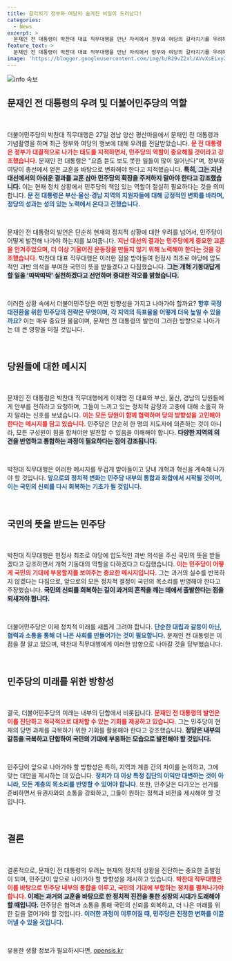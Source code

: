 ```yaml
---
title: 갈라치기 정부와 여당의 숨겨진 비밀이 드러났다!
categories:
  - News
excerpt: >
  문재인 전 대통령이 박찬대 대표 직무대행을 만난 자리에서 정부와 여당의 갈라치기를 우려하며, 민주당의 역할과 선거 교훈을 강조했습니다. 민주당의 전략적 확장을 촉구한 그의 발언이 주목받고 있습니다!
feature_text: >
  문재인 전 대통령이 박찬대 대표 직무대행을 만난 자리에서 정부와 여당의 갈라치기를 우려하며, 민주당의 역할과 선거 교훈을 강조했습니다. 민주당의 전략적 확장을 촉구한 그의 발언이 주목받고 있습니다!
image: 'https://blogger.googleusercontent.com/img/b/R29vZ2xl/AVvXsEixyZcFfHzMRdzZMjFBmAUKJYCLCGyLL1o632UiGVXcaFdKo_bkvkuCioo0uUKlGfBVcT3P84aROyZIXSBEx3Aw5nCQ3pTgDom1WDC4m8eifvWiAmWEEVb4x6G_l8C0QH225ldMjyaFvpxGEBGNO37VmDTDMHGhJPq73UglMfDca1-0aw/s1600/blogspot.png'
---
```


<p><img src="https://blogger.googleusercontent.com/img/b/R29vZ2xl/AVvXsEixyZcFfHzMRdzZMjFBmAUKJYCLCGyLL1o632UiGVXcaFdKo_bkvkuCioo0uUKlGfBVcT3P84aROyZIXSBEx3Aw5nCQ3pTgDom1WDC4m8eifvWiAmWEEVb4x6G_l8C0QH225ldMjyaFvpxGEBGNO37VmDTDMHGhJPq73UglMfDca1-0aw/s1600/blogspot.png" alt="info 속보" /></p>

<h2 data-ke-size="size26">문재인 전 대통령의 우려 및 더불어민주당의 역할</h2>

<p data-ke-size="size16">&nbsp;</p>

<p>더불어민주당의 박찬대 직무대행은 27일 경남 양산 평산마을에서 문재인 전 대통령과 기념촬영을 하며 최근 정부와 여당의 행보에 대해 우려를 전달받았습니다. <b><span style="color: #ee2323;">문 전 대통령은 정부가 대결적으로 나가는 태도를 지적하면서, 민주당의 역할이 중요해질 것이라고 강조했습니다.</span></b> 문재인 전 대통령은 "요즘 듣도 보도 못한 일들이 많이 일어난다"며, 정부와 여당이 총선에서 얻은 교훈을 바탕으로 변화해야 한다고 지적했습니다. <b><span style="background-color: #21538527;">특히, 그는 지난 대선에서의 아쉬운 결과를 교훈 삼아 민주당의 확장을 주저하지 말아야 한다고 강조했습니다.</span></b> 이는 현재 정치 상황에서 민주당의 책임 있는 역할이 절실히 필요하다는 것을 의미합니다. <b><span style="color: #1a5490;">문 전 대통령은 부산·울산·경남 지역의 지원자들에 대해 긍정적인 변화를 바라며, 정당의 성과는 성의 있는 노력에서 온다고 전했습니다.</span></b></p>

<p data-ke-size="size16">&nbsp;</p>

<p>문재인 전 대통령의 발언은 단순히 현재의 정치적 상황에 대한 우려를 넘어서, 민주당이 어떻게 발전해 나가야 하는지를 보여줍니다. <b><span style="color: #ee2323;">지난 대선의 결과는 민주당에게 중요한 교훈을 안겨주었으며, 더 이상 기울어진 운동장을 만들지 않기 위해 노력해야 한다는 것을 강조했습니다.</span></b> 박찬대 대표 직무대행은 이러한 점을 받아들여 헌정사 최초로 야당에 압도적인 과반 의석을 부여한 국민의 뜻을 받들겠다고 다짐했습니다. <b><span style="background-color: #21538527;">그는 개혁 기동대답게 할 일을 '따박따박' 실천하겠다고 선언하며 중대한 각오를 밝혔습니다.</span></b></p>

<p data-ke-size="size16">&nbsp;</p>

<p>이러한 상황 속에서 더불어민주당은 어떤 방향성을 가지고 나아가야 할까요? <b><span style="color: #1a5490;">향후 국정 대전환을 위한 민주당의 전략은 무엇이며, 각 지역의 득표율을 어떻게 더욱 높일 수 있을까요?</span></b> 이는 매우 중요한 물음이며, 문재인 전 대통령의 발언이 그러한 방향으로 나아가는 데 큰 영향을 미칠 것입니다.</p>

<p data-ke-size="size16">&nbsp;</p> 

<h2 data-ke-size="size26">당원들에 대한 메시지</h2>

<p data-ke-size="size16">&nbsp;</p>

<p>문재인 전 대통령은 박찬대 직무대행에게 이재명 전 대표와 부산, 울산, 경남의 당원들에게 안부를 전하라고 요청하며, 그들이 느끼고 있는 정치적 감정과 고충에 대해 소홀히 하지 말라는 신호를 보냈습니다. <b><span style="color: #ee2323;">이는 모든 당원이 함께 협력하며 당의 방향성을 고민해야 한다는 메시지를 담고 있습니다.</span></b> 민주당은 단순히 한 명의 지도자에 의존하는 것이 아니라, 모든 구성원이 힘을 합쳐야만 발전할 수 있음을 이해해야 합니다. <b><span style="background-color: #21538527;">다양한 지역의 의견을 반영하고 통합하는 과정이 필요하다는 점이 강조됩니다.</span></b></p>

<p data-ke-size="size16">&nbsp;</p>

<p>박찬대 직무대행은 이러한 메시지를 무겁게 받아들이고 당내 개혁과 혁신을 계속해 나가야 할 것입니다. <b><span style="color: #1a5490;">앞으로의 정치적 변화는 민주당 내부의 통합과 화합에서 시작될 것이며, 이는 국민의 신뢰를 다시 회복하는 기초가 될 것입니다.</span></b> </p>

<p data-ke-size="size16">&nbsp;</p>

<h2 data-ke-size="size26">국민의 뜻을 받드는 민주당</h2>

<p data-ke-size="size16">&nbsp;</p>

<p>박찬대 직무대행은 헌정사 최초로 야당에 압도적인 과반 의석을 주신 국민의 뜻을 받들겠다고 강조하면서 개혁 기동대의 역할을 다하겠다고 다짐했습니다. <b><span style="color: #ee2323;">이는 민주당이 어떻게 국민의 기대에 부응할지를 보여주는 중요한 메시지입니다.</span></b> 그는 과거의 실수를 반복하지 않겠다는 다짐으로, 앞으로의 모든 정치적 결정이 국민의 목소리를 반영해야 한다고 주장했습니다. <b><span style="background-color: #21538527;">국민의 신뢰를 회복하는 길이 과거의 흔적을 깨는 데에서 출발한다는 점을 되새겨야 합니다.</span></b></p>

<p data-ke-size="size16">&nbsp;</p>

<p>더불어민주당은 이제 정치적 미래를 새롭게 그려야 합니다. <b><span style="color: #1a5490;">단순한 대립과 갈등이 아닌, 협력과 소통을 통해 더 나은 사회를 만들어가는 것이 필요합니다.</span></b> 문재인 전 대통령은 이 점을 잘 알고 있으며, 박찬대 직무대행에게 이러한 방향으로 나아갈 것을 당부했습니다.</p>

<p data-ke-size="size16">&nbsp;</p>

<h2 data-ke-size="size26">민주당의 미래를 위한 방향성</h2>

<p data-ke-size="size16">&nbsp;</p>

<p>결국, 더불어민주당의 미래는 내부의 단합에서 비롯됩니다. <b><span style="color: #ee2323;">문재인 전 대통령의 발언은 이를 진단하고 적극적으로 대처할 수 있는 기회를 제공하고 있습니다.</span></b> 그는 민주당이 현재의 당면 과제를 극복하기 위한 기회를 활용해야 한다고 강조했습니다. <b><span style="background-color: #21538527;">정당은 내부의 갈등을 극복하고 단합하여 국민의 기대에 부응하는 모습으로 발전해야 할 것입니다.</span></b></p>

<p data-ke-size="size16">&nbsp;</p>

<p>민주당이 앞으로 나아가야 할 방향성은 특히, 지역과 계층 간의 차이를 논의하고, 그에 맞는 대안을 제시하는 데 있습니다. <b><span style="color: #1a5490;">정치가 더 이상 특정 집단의 이익만 대변하는 것이 아니라, 모든 계층의 목소리를 반영할 수 있어야 합니다.</span></b> 또한, 민주당은 다가오는 선거를 준비하면서 유권자와의 소통을 강화하고, 그들이 원하는 정책과 비전을 제시해야 할 것입니다.</p>

<p data-ke-size="size16">&nbsp;</p>

<h2 data-ke-size="size26">결론</h2>

<p data-ke-size="size16">&nbsp;</p>

<p>결론적으로, 문재인 전 대통령의 우려는 현재의 정치적 상황을 진단하는 중요한 출발점이 되며, 민주당이 앞으로 나아가야 할 방향성을 제시하고 있습니다. <b><span style="color: #ee2323;">박찬대 직무대행은 이를 바탕으로 민주당 내부의 통합을 이루고, 국민의 기대에 부합하는 정치를 펼쳐나가야 합니다.</span></b> <b><span style="background-color: #21538527;">이제는 과거의 교훈을 바탕으로 한 정치적 진전을 통한 성장의 시대가 도래해야 할 때입니다.</span></b> 민주당은 협력과 소통을 통해 국민의 신뢰를 회복하고, 더 나은 미래를 위한 길을 열어가야 할 것입니다. <b><span style="color: #1a5490;">이러한 과정이 이루어질 때, 민주당은 진정한 변화를 이끌어낼 수 있을 것입니다.</span></b></p>

<p data-ke-size="size16">&nbsp;</p>
유용한 생활 정보가 필요하시다면, <a href="https://opensis.kr" rel="dofollow">opensis.kr</a>


